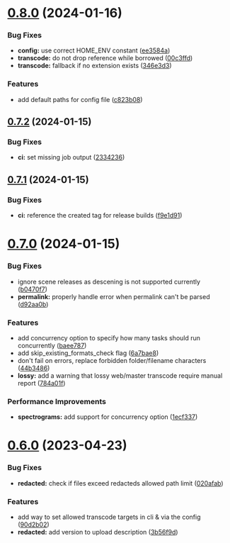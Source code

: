 # [0.8.0](https://github.com/DevYukine/red_oxide/compare/v0.7.2...v0.8.0) (2024-01-16)


### Bug Fixes

* **config:** use correct HOME_ENV constant ([ee3584a](https://github.com/DevYukine/red_oxide/commit/ee3584aeaa6b520959c4d466fc5d3bb5f3c0f5e5))
* **transcode:** do not drop reference while borrowed ([00c3ffd](https://github.com/DevYukine/red_oxide/commit/00c3ffda9fbbc7fbf0551b70dbf045b3e593db1a))
* **transcode:** fallback if no extension exists ([346e3d3](https://github.com/DevYukine/red_oxide/commit/346e3d3d0c09d66feda1178012a8153f4bb226ab))


### Features

* add default paths for config file ([c823b08](https://github.com/DevYukine/red_oxide/commit/c823b08239a4aa7c4dbf212c021518f51a0224f0))



## [0.7.2](https://github.com/DevYukine/red_oxide/compare/v0.7.1...v0.7.2) (2024-01-15)


### Bug Fixes

* **ci:** set missing job output ([2334236](https://github.com/DevYukine/red_oxide/commit/2334236fe368d187f0320074e305e522208134bf))



## [0.7.1](https://github.com/DevYukine/red_oxide/compare/v0.7.0...v0.7.1) (2024-01-15)


### Bug Fixes

* **ci:** reference the created tag for release builds ([f9e1d91](https://github.com/DevYukine/red_oxide/commit/f9e1d91a461cdd367999cc75bb4e34b7d26686ad))



# [0.7.0](https://github.com/DevYukine/red_oxide/compare/v0.6.0...v0.7.0) (2024-01-15)


### Bug Fixes

* ignore scene releases as descening is not supported currently ([b0470f7](https://github.com/DevYukine/red_oxide/commit/b0470f7b9deb989d60ec66e919205d3f99aea598))
* **permalink:** properly handle error when permalink can't be parsed ([d92aa0b](https://github.com/DevYukine/red_oxide/commit/d92aa0b40598d418cb41ad9c3e355d21ec4fd7f2))


### Features

* add concurrency option to specify how many tasks should run concurrently ([baee787](https://github.com/DevYukine/red_oxide/commit/baee787e820a50229a24d89fff5381a0db8ec344))
* add skip_existing_formats_check flag ([6a7bae8](https://github.com/DevYukine/red_oxide/commit/6a7bae8690461274eb02f759ab69471adb08b25c))
* don't fail on errors, replace forbidden folder/filename characters ([44b3486](https://github.com/DevYukine/red_oxide/commit/44b3486738a590ff1b7b5cec18a7b607d1fbc222))
* **lossy:** add a warning that lossy web/master transcode require manual report ([784a01f](https://github.com/DevYukine/red_oxide/commit/784a01f659d140da55071886d385eda406c0d096))


### Performance Improvements

* **spectrograms:** add support for concurrency option ([1ecf337](https://github.com/DevYukine/red_oxide/commit/1ecf3377fa4fda9808e103adb5daa34361917e48))



# [0.6.0](https://github.com/DevYukine/red_oxide/compare/v0.5.0...v0.6.0) (2023-04-23)


### Bug Fixes

* **redacted:** check if files exceed redacteds allowed path limit ([020afab](https://github.com/DevYukine/red_oxide/commit/020afabfda15655c00f6dee6b869fc1b0f65c593))


### Features

* add way to set allowed transcode targets in cli & via the config ([90d2b02](https://github.com/DevYukine/red_oxide/commit/90d2b0261345ab3fcb8d7c439419272f3d86a7c3))
* **redacted:** add version to upload description ([3b56f9d](https://github.com/DevYukine/red_oxide/commit/3b56f9d0e4dd48346bacf4bc80b201bf78715711))



